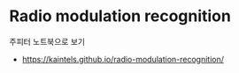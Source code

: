 # Radio modulation recognition

주피터 노트북으로 보기
- https://kaintels.github.io/radio-modulation-recognition/